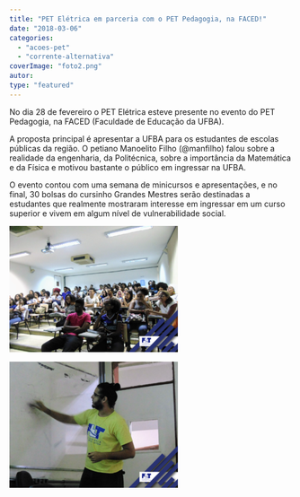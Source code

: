```yaml
---
title: "PET Elétrica em parceria com o PET Pedagogia, na FACED!"
date: "2018-03-06"
categories: 
  - "acoes-pet"
  - "corrente-alternativa"
coverImage: "foto2.png"
autor: 
type: "featured"
---
```


No dia 28 de fevereiro o PET Elétrica esteve presente no evento do PET Pedagogia, na FACED (Faculdade de Educação da UFBA).

A proposta principal é apresentar a UFBA para os estudantes de escolas públicas da região. O petiano Manoelito Filho (@manfilho) falou sobre a realidade da engenharia, da Politécnica, sobre a importância da Matemática e da Física e motivou bastante o público em ingressar na UFBA.

O evento contou com uma semana de minicursos e apresentações, e no final, 30 bolsas do cursinho Grandes Mestres serão destinadas a estudantes que realmente mostraram interesse em ingressar em um curso superior e vivem em algum nível de vulnerabilidade social.

![](images/foto1-300x225.png)

![](images/foto3-300x225.png)
